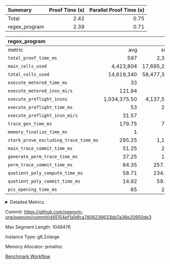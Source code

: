 | Summary | Proof Time (s) | Parallel Proof Time (s) |
|:---|---:|---:|
| Total |  2.42 |  0.75 |
| regex_program |  2.39 |  0.71 |


| regex_program |||||
|:---|---:|---:|---:|---:|
|metric|avg|sum|max|min|
| `total_proof_time_ms ` |  597 |  2,388 |  713 |  537 |
| `main_cells_used     ` |  4,423,804 |  17,695,216 |  10,899,170 |  2,177,334 |
| `total_cells_used    ` |  14,619,340 |  58,477,360 |  23,446,148 |  11,579,064 |
| `execute_metered_time_ms` |  33 | -          | -          | -          |
| `execute_metered_insn_mi/s` |  121.94 | -          |  121.94 |  121.94 |
| `execute_preflight_insns` |  1,034,375.50 |  4,137,502 |  1,104,000 |  826,502 |
| `execute_preflight_time_ms` |  53 |  212 |  65 |  44 |
| `execute_preflight_insn_mi/s` |  31.57 | -          |  32.57 |  28.89 |
| `trace_gen_time_ms   ` |  179.75 |  719 |  213 |  157 |
| `memory_finalize_time_ms` |  1 |  4 |  4 |  0 |
| `stark_prove_excluding_trace_time_ms` |  295.25 |  1,181 |  307 |  272 |
| `main_trace_commit_time_ms` |  51.25 |  205 |  56 |  49 |
| `generate_perm_trace_time_ms` |  37.25 |  149 |  49 |  23 |
| `perm_trace_commit_time_ms` |  64.35 |  257.40 |  71.45 |  54.27 |
| `quotient_poly_compute_time_ms` |  58.71 |  234.83 |  71.83 |  53.02 |
| `quotient_poly_commit_time_ms` |  14.92 |  59.67 |  16.58 |  12.70 |
| `pcs_opening_time_ms ` |  65 |  260 |  73 |  59 |



<details>
<summary>Detailed Metrics</summary>

|  | keygen_time_ms | app_prove_time_ms |
| --- | --- |
|  | 608 | 2,608 | 

| group | prove_segment_time_ms | memory_to_vec_partition_time_ms | fri.log_blowup | execute_metered_time_ms | execute_metered_insns | execute_metered_insn_mi/s | compute_user_public_values_proof_time_ms |
| --- | --- | --- | --- | --- | --- | --- | --- |
| regex_program | 573 | 40 | 1 | 33 | 4,137,502 | 121.94 | 170 | 

| group | air_name | quotient_deg | interactions | constraints |
| --- | --- | --- | --- | --- |
| regex_program | AccessAdapterAir<16> | 2 | 5 | 12 | 
| regex_program | AccessAdapterAir<2> | 2 | 5 | 12 | 
| regex_program | AccessAdapterAir<32> | 2 | 5 | 12 | 
| regex_program | AccessAdapterAir<4> | 2 | 5 | 12 | 
| regex_program | AccessAdapterAir<8> | 2 | 5 | 12 | 
| regex_program | BitwiseOperationLookupAir<8> | 2 | 2 | 4 | 
| regex_program | KeccakVmAir | 2 | 321 | 4,513 | 
| regex_program | MemoryMerkleAir<8> | 2 | 4 | 39 | 
| regex_program | PersistentBoundaryAir<8> | 2 | 3 | 7 | 
| regex_program | PhantomAir | 2 | 3 | 5 | 
| regex_program | Poseidon2PeripheryAir<BabyBearParameters>, 1> | 2 | 1 | 286 | 
| regex_program | ProgramAir | 1 | 1 | 4 | 
| regex_program | RangeTupleCheckerAir<2> | 1 | 1 | 4 | 
| regex_program | Rv32HintStoreAir | 2 | 18 | 28 | 
| regex_program | VariableRangeCheckerAir | 1 | 1 | 4 | 
| regex_program | VmAirWrapper<Rv32BaseAluAdapterAir, BaseAluCoreAir<4, 8> | 2 | 20 | 37 | 
| regex_program | VmAirWrapper<Rv32BaseAluAdapterAir, LessThanCoreAir<4, 8> | 2 | 18 | 40 | 
| regex_program | VmAirWrapper<Rv32BaseAluAdapterAir, ShiftCoreAir<4, 8> | 2 | 24 | 91 | 
| regex_program | VmAirWrapper<Rv32BranchAdapterAir, BranchEqualCoreAir<4> | 2 | 11 | 20 | 
| regex_program | VmAirWrapper<Rv32BranchAdapterAir, BranchLessThanCoreAir<4, 8> | 2 | 13 | 35 | 
| regex_program | VmAirWrapper<Rv32CondRdWriteAdapterAir, Rv32JalLuiCoreAir> | 2 | 10 | 18 | 
| regex_program | VmAirWrapper<Rv32JalrAdapterAir, Rv32JalrCoreAir> | 2 | 16 | 20 | 
| regex_program | VmAirWrapper<Rv32LoadStoreAdapterAir, LoadSignExtendCoreAir<4, 8> | 2 | 18 | 33 | 
| regex_program | VmAirWrapper<Rv32LoadStoreAdapterAir, LoadStoreCoreAir<4> | 2 | 17 | 40 | 
| regex_program | VmAirWrapper<Rv32MultAdapterAir, DivRemCoreAir<4, 8> | 2 | 25 | 84 | 
| regex_program | VmAirWrapper<Rv32MultAdapterAir, MulHCoreAir<4, 8> | 2 | 24 | 31 | 
| regex_program | VmAirWrapper<Rv32MultAdapterAir, MultiplicationCoreAir<4, 8> | 2 | 19 | 19 | 
| regex_program | VmAirWrapper<Rv32RdWriteAdapterAir, Rv32AuipcCoreAir> | 2 | 12 | 14 | 
| regex_program | VmConnectorAir | 2 | 5 | 11 | 

| group | air_name | segment | rows | prep_cols | perm_cols | main_cols | cells |
| --- | --- | --- | --- | --- | --- | --- | --- |
| regex_program | AccessAdapterAir<8> | 0 | 131,072 |  | 16 | 17 | 4,325,376 | 
| regex_program | AccessAdapterAir<8> | 1 | 1,024 |  | 16 | 17 | 33,792 | 
| regex_program | AccessAdapterAir<8> | 2 | 1,024 |  | 16 | 17 | 33,792 | 
| regex_program | AccessAdapterAir<8> | 3 | 1,024 |  | 16 | 17 | 33,792 | 
| regex_program | BitwiseOperationLookupAir<8> | 0 | 65,536 | 3 | 8 | 2 | 655,360 | 
| regex_program | BitwiseOperationLookupAir<8> | 1 | 65,536 | 3 | 8 | 2 | 655,360 | 
| regex_program | BitwiseOperationLookupAir<8> | 2 | 65,536 | 3 | 8 | 2 | 655,360 | 
| regex_program | BitwiseOperationLookupAir<8> | 3 | 65,536 | 3 | 8 | 2 | 655,360 | 
| regex_program | KeccakVmAir | 3 | 32 |  | 1,056 | 3,163 | 135,008 | 
| regex_program | MemoryMerkleAir<8> | 0 | 131,072 |  | 16 | 32 | 6,291,456 | 
| regex_program | MemoryMerkleAir<8> | 1 | 1,024 |  | 16 | 32 | 49,152 | 
| regex_program | MemoryMerkleAir<8> | 2 | 1,024 |  | 16 | 32 | 49,152 | 
| regex_program | MemoryMerkleAir<8> | 3 | 2,048 |  | 16 | 32 | 98,304 | 
| regex_program | PersistentBoundaryAir<8> | 0 | 131,072 |  | 12 | 20 | 4,194,304 | 
| regex_program | PersistentBoundaryAir<8> | 1 | 1,024 |  | 12 | 20 | 32,768 | 
| regex_program | PersistentBoundaryAir<8> | 2 | 1,024 |  | 12 | 20 | 32,768 | 
| regex_program | PersistentBoundaryAir<8> | 3 | 1,024 |  | 12 | 20 | 32,768 | 
| regex_program | PhantomAir | 0 | 1 |  | 12 | 6 | 18 | 
| regex_program | Poseidon2PeripheryAir<BabyBearParameters>, 1> | 0 | 16,384 |  | 8 | 300 | 5,046,272 | 
| regex_program | Poseidon2PeripheryAir<BabyBearParameters>, 1> | 1 | 1,024 |  | 8 | 300 | 315,392 | 
| regex_program | Poseidon2PeripheryAir<BabyBearParameters>, 1> | 2 | 1,024 |  | 8 | 300 | 315,392 | 
| regex_program | Poseidon2PeripheryAir<BabyBearParameters>, 1> | 3 | 2,048 |  | 8 | 300 | 630,784 | 
| regex_program | ProgramAir | 0 | 131,072 |  | 8 | 10 | 2,359,296 | 
| regex_program | ProgramAir | 1 | 131,072 |  | 8 | 10 | 2,359,296 | 
| regex_program | ProgramAir | 2 | 131,072 |  | 8 | 10 | 2,359,296 | 
| regex_program | ProgramAir | 3 | 131,072 |  | 8 | 10 | 2,359,296 | 
| regex_program | RangeTupleCheckerAir<2> | 0 | 524,288 | 2 | 8 | 1 | 4,718,592 | 
| regex_program | RangeTupleCheckerAir<2> | 1 | 524,288 | 2 | 8 | 1 | 4,718,592 | 
| regex_program | RangeTupleCheckerAir<2> | 2 | 524,288 | 2 | 8 | 1 | 4,718,592 | 
| regex_program | RangeTupleCheckerAir<2> | 3 | 524,288 | 2 | 8 | 1 | 4,718,592 | 
| regex_program | Rv32HintStoreAir | 0 | 16,384 |  | 44 | 32 | 1,245,184 | 
| regex_program | VariableRangeCheckerAir | 0 | 262,144 | 2 | 8 | 1 | 2,359,296 | 
| regex_program | VariableRangeCheckerAir | 1 | 262,144 | 2 | 8 | 1 | 2,359,296 | 
| regex_program | VariableRangeCheckerAir | 2 | 262,144 | 2 | 8 | 1 | 2,359,296 | 
| regex_program | VariableRangeCheckerAir | 3 | 262,144 | 2 | 8 | 1 | 2,359,296 | 
| regex_program | VmAirWrapper<Rv32BaseAluAdapterAir, BaseAluCoreAir<4, 8> | 0 | 524,288 |  | 52 | 36 | 46,137,344 | 
| regex_program | VmAirWrapper<Rv32BaseAluAdapterAir, BaseAluCoreAir<4, 8> | 1 | 524,288 |  | 52 | 36 | 46,137,344 | 
| regex_program | VmAirWrapper<Rv32BaseAluAdapterAir, BaseAluCoreAir<4, 8> | 2 | 524,288 |  | 52 | 36 | 46,137,344 | 
| regex_program | VmAirWrapper<Rv32BaseAluAdapterAir, BaseAluCoreAir<4, 8> | 3 | 262,144 |  | 52 | 36 | 23,068,672 | 
| regex_program | VmAirWrapper<Rv32BaseAluAdapterAir, LessThanCoreAir<4, 8> | 0 | 8,192 |  | 40 | 37 | 630,784 | 
| regex_program | VmAirWrapper<Rv32BaseAluAdapterAir, LessThanCoreAir<4, 8> | 1 | 8,192 |  | 40 | 37 | 630,784 | 
| regex_program | VmAirWrapper<Rv32BaseAluAdapterAir, LessThanCoreAir<4, 8> | 2 | 8,192 |  | 40 | 37 | 630,784 | 
| regex_program | VmAirWrapper<Rv32BaseAluAdapterAir, LessThanCoreAir<4, 8> | 3 | 8,192 |  | 40 | 37 | 630,784 | 
| regex_program | VmAirWrapper<Rv32BaseAluAdapterAir, ShiftCoreAir<4, 8> | 0 | 65,536 |  | 52 | 53 | 6,881,280 | 
| regex_program | VmAirWrapper<Rv32BaseAluAdapterAir, ShiftCoreAir<4, 8> | 1 | 65,536 |  | 52 | 53 | 6,881,280 | 
| regex_program | VmAirWrapper<Rv32BaseAluAdapterAir, ShiftCoreAir<4, 8> | 2 | 65,536 |  | 52 | 53 | 6,881,280 | 
| regex_program | VmAirWrapper<Rv32BaseAluAdapterAir, ShiftCoreAir<4, 8> | 3 | 65,536 |  | 52 | 53 | 6,881,280 | 
| regex_program | VmAirWrapper<Rv32BranchAdapterAir, BranchEqualCoreAir<4> | 0 | 131,072 |  | 28 | 26 | 7,077,888 | 
| regex_program | VmAirWrapper<Rv32BranchAdapterAir, BranchEqualCoreAir<4> | 1 | 65,536 |  | 28 | 26 | 3,538,944 | 
| regex_program | VmAirWrapper<Rv32BranchAdapterAir, BranchEqualCoreAir<4> | 2 | 65,536 |  | 28 | 26 | 3,538,944 | 
| regex_program | VmAirWrapper<Rv32BranchAdapterAir, BranchEqualCoreAir<4> | 3 | 65,536 |  | 28 | 26 | 3,538,944 | 
| regex_program | VmAirWrapper<Rv32BranchAdapterAir, BranchLessThanCoreAir<4, 8> | 0 | 65,536 |  | 32 | 32 | 4,194,304 | 
| regex_program | VmAirWrapper<Rv32BranchAdapterAir, BranchLessThanCoreAir<4, 8> | 1 | 65,536 |  | 32 | 32 | 4,194,304 | 
| regex_program | VmAirWrapper<Rv32BranchAdapterAir, BranchLessThanCoreAir<4, 8> | 2 | 65,536 |  | 32 | 32 | 4,194,304 | 
| regex_program | VmAirWrapper<Rv32BranchAdapterAir, BranchLessThanCoreAir<4, 8> | 3 | 65,536 |  | 32 | 32 | 4,194,304 | 
| regex_program | VmAirWrapper<Rv32CondRdWriteAdapterAir, Rv32JalLuiCoreAir> | 0 | 32,768 |  | 28 | 18 | 1,507,328 | 
| regex_program | VmAirWrapper<Rv32CondRdWriteAdapterAir, Rv32JalLuiCoreAir> | 1 | 32,768 |  | 28 | 18 | 1,507,328 | 
| regex_program | VmAirWrapper<Rv32CondRdWriteAdapterAir, Rv32JalLuiCoreAir> | 2 | 32,768 |  | 28 | 18 | 1,507,328 | 
| regex_program | VmAirWrapper<Rv32CondRdWriteAdapterAir, Rv32JalLuiCoreAir> | 3 | 32,768 |  | 28 | 18 | 1,507,328 | 
| regex_program | VmAirWrapper<Rv32JalrAdapterAir, Rv32JalrCoreAir> | 0 | 32,768 |  | 36 | 28 | 2,097,152 | 
| regex_program | VmAirWrapper<Rv32JalrAdapterAir, Rv32JalrCoreAir> | 1 | 65,536 |  | 36 | 28 | 4,194,304 | 
| regex_program | VmAirWrapper<Rv32JalrAdapterAir, Rv32JalrCoreAir> | 2 | 65,536 |  | 36 | 28 | 4,194,304 | 
| regex_program | VmAirWrapper<Rv32JalrAdapterAir, Rv32JalrCoreAir> | 3 | 32,768 |  | 36 | 28 | 2,097,152 | 
| regex_program | VmAirWrapper<Rv32LoadStoreAdapterAir, LoadSignExtendCoreAir<4, 8> | 0 | 1,024 |  | 52 | 36 | 90,112 | 
| regex_program | VmAirWrapper<Rv32LoadStoreAdapterAir, LoadSignExtendCoreAir<4, 8> | 3 | 32 |  | 52 | 36 | 2,816 | 
| regex_program | VmAirWrapper<Rv32LoadStoreAdapterAir, LoadStoreCoreAir<4> | 0 | 524,288 |  | 52 | 41 | 48,758,784 | 
| regex_program | VmAirWrapper<Rv32LoadStoreAdapterAir, LoadStoreCoreAir<4> | 1 | 524,288 |  | 52 | 41 | 48,758,784 | 
| regex_program | VmAirWrapper<Rv32LoadStoreAdapterAir, LoadStoreCoreAir<4> | 2 | 524,288 |  | 52 | 41 | 48,758,784 | 
| regex_program | VmAirWrapper<Rv32LoadStoreAdapterAir, LoadStoreCoreAir<4> | 3 | 524,288 |  | 52 | 41 | 48,758,784 | 
| regex_program | VmAirWrapper<Rv32MultAdapterAir, DivRemCoreAir<4, 8> | 0 | 256 |  | 72 | 59 | 33,536 | 
| regex_program | VmAirWrapper<Rv32MultAdapterAir, MulHCoreAir<4, 8> | 0 | 256 |  | 72 | 39 | 28,416 | 
| regex_program | VmAirWrapper<Rv32MultAdapterAir, MultiplicationCoreAir<4, 8> | 0 | 16,384 |  | 52 | 31 | 1,359,872 | 
| regex_program | VmAirWrapper<Rv32MultAdapterAir, MultiplicationCoreAir<4, 8> | 1 | 16,384 |  | 52 | 31 | 1,359,872 | 
| regex_program | VmAirWrapper<Rv32MultAdapterAir, MultiplicationCoreAir<4, 8> | 2 | 16,384 |  | 52 | 31 | 1,359,872 | 
| regex_program | VmAirWrapper<Rv32MultAdapterAir, MultiplicationCoreAir<4, 8> | 3 | 16,384 |  | 52 | 31 | 1,359,872 | 
| regex_program | VmAirWrapper<Rv32RdWriteAdapterAir, Rv32AuipcCoreAir> | 0 | 16,384 |  | 28 | 20 | 786,432 | 
| regex_program | VmAirWrapper<Rv32RdWriteAdapterAir, Rv32AuipcCoreAir> | 1 | 16,384 |  | 28 | 20 | 786,432 | 
| regex_program | VmAirWrapper<Rv32RdWriteAdapterAir, Rv32AuipcCoreAir> | 2 | 16,384 |  | 28 | 20 | 786,432 | 
| regex_program | VmAirWrapper<Rv32RdWriteAdapterAir, Rv32AuipcCoreAir> | 3 | 8,192 |  | 28 | 20 | 393,216 | 
| regex_program | VmConnectorAir | 0 | 2 | 1 | 16 | 5 | 42 | 
| regex_program | VmConnectorAir | 1 | 2 | 1 | 16 | 5 | 42 | 
| regex_program | VmConnectorAir | 2 | 2 | 1 | 16 | 5 | 42 | 
| regex_program | VmConnectorAir | 3 | 2 | 1 | 16 | 5 | 42 | 

| group | segment | trace_gen_time_ms | total_proof_time_ms | total_cells_used | total_cells | system_trace_gen_time_ms | stark_prove_excluding_trace_time_ms | single_trace_gen_time_ms | quotient_poly_compute_time_ms | quotient_poly_commit_time_ms | query phase_time_ms | perm_trace_commit_time_ms | pcs_opening_time_ms | partially_prove_time_ms | open_time_ms | memory_finalize_time_ms | main_trace_commit_time_ms | main_cells_used | generate_perm_trace_time_ms | execute_preflight_time_ms | execute_preflight_insns | execute_preflight_insn_mi/s | evaluate matrix_time_ms | eval_and_commit_quotient_time_ms | build fri inputs_time_ms | OpeningProverGpu::open_time_ms |
| --- | --- | --- | --- | --- | --- | --- | --- | --- | --- | --- | --- | --- | --- | --- | --- | --- | --- | --- | --- | --- | --- | --- | --- | --- | --- | --- |
| regex_program | 0 | 213 | 713 | 23,446,148 | 150,778,428 | 213 | 307 | 0 | 56.67 | 16.58 | 5 | 71.45 | 73 | 102 | 73 | 4 | 56 | 10,899,170 | 30 | 45 | 1,103,000 | 28.89 | 21 | 73 | 1 | 73 | 
| regex_program | 1 | 157 | 537 | 11,598,276 | 128,513,066 | 157 | 272 | 1 | 53.02 | 15.35 | 4 | 66.21 | 62 | 90 | 62 | 0 | 50 | 2,196,106 | 23 | 65 | 1,104,000 | 32.31 | 16 | 68 | 0 | 62 | 
| regex_program | 2 | 164 | 565 | 11,579,064 | 128,513,066 | 164 | 301 | 1 | 53.32 | 15.04 | 4 | 65.46 | 66 | 115 | 66 | 0 | 49 | 2,177,334 | 49 | 58 | 1,104,000 | 32.50 | 16 | 68 | 0 | 66 | 
| regex_program | 3 | 185 | 573 | 11,853,872 | 103,456,394 | 185 | 301 | 0 | 71.83 | 12.70 | 5 | 54.27 | 59 | 105 | 59 | 0 | 50 | 2,422,606 | 47 | 44 | 826,502 | 32.57 | 18 | 85 | 1 | 59 | 

| group | segment | trace_height_constraint | weighted_sum | threshold |
| --- | --- | --- | --- | --- |
| regex_program | 0 | 0 | 2,870,278 | 2,013,265,921 | 
| regex_program | 0 | 1 | 8,479,744 | 2,013,265,921 | 
| regex_program | 0 | 2 | 1,435,139 | 2,013,265,921 | 
| regex_program | 0 | 3 | 9,728,004 | 2,013,265,921 | 
| regex_program | 0 | 4 | 524,288 | 2,013,265,921 | 
| regex_program | 0 | 5 | 262,144 | 2,013,265,921 | 
| regex_program | 0 | 6 | 3,302,144 | 2,013,265,921 | 
| regex_program | 0 | 7 | 69,632 | 2,013,265,921 | 
| regex_program | 0 | 8 | 27,736,333 | 2,013,265,921 | 
| regex_program | 1 | 0 | 2,768,900 | 2,013,265,921 | 
| regex_program | 1 | 1 | 7,720,960 | 2,013,265,921 | 
| regex_program | 1 | 2 | 1,384,450 | 2,013,265,921 | 
| regex_program | 1 | 3 | 9,357,316 | 2,013,265,921 | 
| regex_program | 1 | 4 | 4,096 | 2,013,265,921 | 
| regex_program | 1 | 5 | 2,048 | 2,013,265,921 | 
| regex_program | 1 | 6 | 3,284,992 | 2,013,265,921 | 
| regex_program | 1 | 7 | 65,536 | 2,013,265,921 | 
| regex_program | 1 | 8 | 25,637,898 | 2,013,265,921 | 
| regex_program | 2 | 0 | 2,768,900 | 2,013,265,921 | 
| regex_program | 2 | 1 | 7,720,960 | 2,013,265,921 | 
| regex_program | 2 | 2 | 1,384,450 | 2,013,265,921 | 
| regex_program | 2 | 3 | 9,357,316 | 2,013,265,921 | 
| regex_program | 2 | 4 | 4,096 | 2,013,265,921 | 
| regex_program | 2 | 5 | 2,048 | 2,013,265,921 | 
| regex_program | 2 | 6 | 3,284,992 | 2,013,265,921 | 
| regex_program | 2 | 7 | 65,536 | 2,013,265,921 | 
| regex_program | 2 | 8 | 25,637,898 | 2,013,265,921 | 
| regex_program | 3 | 0 | 2,162,820 | 2,013,265,921 | 
| regex_program | 3 | 1 | 6,003,712 | 2,013,265,921 | 
| regex_program | 3 | 2 | 1,081,410 | 2,013,265,921 | 
| regex_program | 3 | 3 | 7,509,092 | 2,013,265,921 | 
| regex_program | 3 | 4 | 7,168 | 2,013,265,921 | 
| regex_program | 3 | 5 | 3,072 | 2,013,265,921 | 
| regex_program | 3 | 6 | 1,904,960 | 2,013,265,921 | 
| regex_program | 3 | 7 | 65,536 | 2,013,265,921 | 
| regex_program | 3 | 8 | 19,788,394 | 2,013,265,921 | 

</details>


Commit: https://github.com/openvm-org/openvm/commit/d45154ef1a1dfca7806236633bb7a36e20950de3

Max Segment Length: 1048476

Instance Type: g6.2xlarge

Memory Allocator: jemalloc

[Benchmark Workflow](https://github.com/openvm-org/openvm/actions/runs/18576577531)
